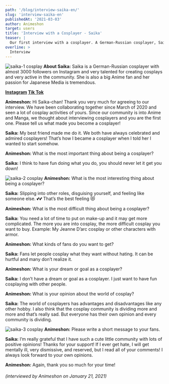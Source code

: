```yaml
---
path: '/blog/interview-saika-en/'
slug: 'interview-saika-en'
publishedAt: '2021-03-03'
author: Animeshon
target: users
title: 'Interview with a Cosplayer - Saika'
teaser: |
  Our first interview with a cosplayer. A German-Russian cosplayer, Saika-chan is revealing her cosplay life.
overline: >
  Interview
---
```


![saika-1 cosplay](/blog/2021-03-01-interview-saika/saika-1.jpg#left)
**About Saika:**
Saika is a German-Russian cosplayer with almost 3000 followers on Instagram and very talented for creating cosplays and very active in the community. She is also a big Anime fan and her passion for Japanese Media is tremendous.

**[Instagram](https://www.instagram.com/saika.virus/)  [Tik Tok](https://tiktok.com/@saika.virus)**

**Animeshon:** Hi Saika-chan! Thank you very much for agreeing to our interview. We have been collaborating together since March of 2020 and seen a lot of cosplay activities of yours. Since our community is into Anime and Manga, we thought about interviewing cosplayers and you are the first one. Please tell us what made you become a cosplayer!

**Saika:** My best friend made me do it. We both have always celebrated and admired cosplayers! That’s how I became a cosplayer when I told her I wanted to start somehow.

**Animeshon:**  What is the most important thing about being a cosplayer?

**Saika:** I think to have fun doing what you do, you should never let it get you down!

![saika-2 cosplay](/blog/2021-03-01-interview-saika/saika-2.jpg#left)
**Animeshon:**  What is the most interesting thing about being a cosplayer?

**Saika:** Slipping into other roles, disguising yourself, and feeling like someone else. :two_hearts::two_hearts: That’s the best feeling :heart_eyes_cat:

**Animeshon:**  What is the most difficult thing about being a cosplayer?

**Saika:** You need a lot of time to put on make-up and it may get more complicated. The more you are into cosplay, the more difficult cosplay you want to buy. Example: My Jeanne D’arc cosplay or other characters with armor.

**Animeshon:** What kinds of fans do you want to get?

**Saika:** Fans let people cosplay what they want without hating. It can be hurtful and many don’t realize it.

**Animeshon:**  What is your dream or goal as a cosplayer?

**Saika:** I don’t have a dream or goal as a cosplayer. I just want to have fun cosplaying with other people.

**Animeshon:**  What is your opinion about the world of cosplay?

**Saika:** The world of cosplayers has advantages and disadvantages like any other hobby. I also think that the cosplay community is dividing more and more and that’s really sad. But everyone has their own opinion and every community is dividing.

![saika-3 cosplay](/blog/2021-03-01-interview-saika/saika-3.jpg#right)
**Animeshon:**  Please write a short message to your fans.

**Saika:** I’m really grateful that I have such a cute little community with lots of positive opinions! Thanks for your support! If I ever get hate, I will get mentally ill, very dismissive, and reserved, but I read all of your comments! I always look forward to your own opinions.

**Animeshon:**  Again, thank you so much for your time!

###### *(interviewed by Animeshon on January 21, 2021)*